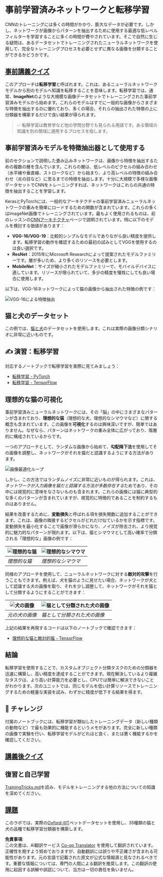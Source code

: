 <!--
CO_OP_TRANSLATOR_METADATA:
{
  "original_hash": "717775c4050ccbffbe0c961ad8bf7bf7",
  "translation_date": "2025-08-24T21:11:26+00:00",
  "source_file": "lessons/4-ComputerVision/08-TransferLearning/README.md",
  "language_code": "ja"
}
-->
# 事前学習済みネットワークと転移学習

CNNのトレーニングには多くの時間がかかり、膨大なデータが必要です。しかし、ネットワークが画像からパターンを抽出するために使用する最適な低レベルフィルターを学習することに多くの時間が費やされています。そこで自然に生じる疑問は、あるデータセットでトレーニングされたニューラルネットワークを使用して、完全なトレーニングプロセスを必要とせずに異なる画像を分類することができるかどうかです。

## [事前講義クイズ](https://ff-quizzes.netlify.app/en/ai/quiz/15)

このアプローチは**転移学習**と呼ばれます。これは、あるニューラルネットワークモデルから別のモデルへ知識を転移することを意味します。転移学習では、通常、**ImageNet**のような大規模な画像データセットでトレーニングされた事前学習済みモデルから始めます。これらのモデルはすでに一般的な画像からさまざまな特徴を抽出するのに優れており、多くの場合、それらの抽出された特徴の上に分類器を構築するだけで良い結果が得られます。

> ✅ 転移学習は教育学など他の学問分野でも見られる用語です。ある領域の知識を別の領域に適用するプロセスを指します。

## 事前学習済みモデルを特徴抽出器として使用する

前のセクションで説明した畳み込みネットワークは、画像から特徴を抽出するための複数の層を含んでいます。これらの層は、低レベルのピクセルの組み合わせ（水平線や垂直線、ストロークなど）から始まり、より高レベルの特徴の組み合わせ（炎の目など）に至るまでの特徴を抽出します。十分に大規模で多様な画像データセットでCNNをトレーニングすれば、ネットワークはこれらの共通の特徴を抽出することを学習します。

KerasとPyTorchには、一般的なアーキテクチャの事前学習済みニューラルネットワークの重みを簡単にロードするための関数が含まれています。これらの多くはImageNet画像でトレーニングされています。最もよく使用されるものは、前のレッスンの[CNNアーキテクチャ](../07-ConvNets/CNN_Architectures.md)ページで説明されています。特に以下のモデルを検討する価値があります：

* **VGG-16/VGG-19**：比較的シンプルなモデルでありながら良い精度を提供します。転移学習の動作を確認するための最初の試みとしてVGGを使用するのは良い選択です。
* **ResNet**：2015年にMicrosoft Researchによって提案されたモデルファミリーです。層が多いため、より多くのリソースを必要とします。
* **MobileNet**：サイズが縮小されたモデルファミリーで、モバイルデバイスに適しています。リソースが限られていて、多少の精度を犠牲にしても良い場合に使用します。

以下は、VGG-16ネットワークによって猫の画像から抽出された特徴の例です：

![VGG-16による特徴抽出](../../../../../translated_images/features.6291f9c7ba3a0b951af88fc9864632b9115365410765680680d30c927dd67354.ja.png)

## 猫と犬のデータセット

この例では、[猫と犬](https://www.microsoft.com/download/details.aspx?id=54765&WT.mc_id=academic-77998-cacaste)のデータセットを使用します。これは実際の画像分類シナリオに非常に近いものです。

## ✍️ 演習：転移学習

対応するノートブックで転移学習を実際に見てみましょう：

* [転移学習 - PyTorch](../../../../../lessons/4-ComputerVision/08-TransferLearning/TransferLearningPyTorch.ipynb)
* [転移学習 - TensorFlow](../../../../../lessons/4-ComputerVision/08-TransferLearning/TransferLearningTF.ipynb)

## 理想的な猫の可視化

事前学習済みニューラルネットワークには、その「脳」の中にさまざまなパターンが含まれており、**理想的な猫**（理想的な犬、理想的なシマウマなど）に関する概念も含まれています。この画像を**可視化**するのは興味深いですが、簡単ではありません。なぜなら、パターンはネットワークの重み全体に広がっており、階層的に構成されているからです。

一つのアプローチとして、ランダムな画像から始めて、**勾配降下法**を使用してその画像を調整し、ネットワークがそれを猫だと認識するようにする方法があります。

![画像最適化ループ](../../../../../translated_images/ideal-cat-loop.999fbb8ff306e044f997032f4eef9152b453e6a990e449bbfb107de2493cc37e.ja.png)

しかし、この方法ではランダムノイズに非常に近いものが得られます。これは、*ネットワークが入力画像を猫だと認識する方法が多数存在する*ためであり、その中には視覚的に意味をなさないものも含まれます。これらの画像には猫に典型的な多くのパターンが含まれていますが、視覚的に特徴的であることを制約するものはありません。

結果を改善するために、**変動損失**と呼ばれる項を損失関数に追加することができます。これは、画像の隣接するピクセルがどれだけ似ているかを示す指標です。変動損失を最小化することで画像が滑らかになり、ノイズが除去され、より視覚的に魅力的なパターンが現れます。以下は、猫とシマウマとして高い確率で分類される「理想的な」画像の例です：

![理想的な猫](../../../../../translated_images/ideal-cat.203dd4597643d6b0bd73038b87f9c0464322725e3a06ab145d25d4a861c70592.ja.png) | ![理想的なシマウマ](../../../../../translated_images/ideal-zebra.7f70e8b54ee15a7a314000bb5df38a6cfe086ea04d60df4d3ef313d046b98a2b.ja.png)
-----|-----
 *理想的な猫* | *理想的なシマウマ*

同様のアプローチを使用して、ニューラルネットワークに対する**敵対的攻撃**を行うこともできます。例えば、犬を猫のように見せたい場合、ネットワークが犬として認識する犬の画像を取り、それを少し調整して、ネットワークがそれを猫として分類するようにすることができます：

![犬の画像](../../../../../translated_images/original-dog.8f68a67d2fe0911f33041c0f7fce8aa4ea919f9d3917ec4b468298522aeb6356.ja.png) | ![猫として分類された犬の画像](../../../../../translated_images/adversarial-dog.d9fc7773b0142b89752539bfbf884118de845b3851c5162146ea0b8809fc820f.ja.png)
-----|-----
*元の犬の画像* | *猫として分類された犬の画像*

上記の結果を再現するコードは以下のノートブックで確認できます：

* [理想的な猫と敵対的猫 - TensorFlow](../../../../../lessons/4-ComputerVision/08-TransferLearning/AdversarialCat_TF.ipynb)

## 結論

転移学習を使用することで、カスタムオブジェクト分類タスクのための分類器を迅速に構築し、高い精度を達成することができます。現在解決しているより複雑なタスクは、より高い計算能力を必要とし、CPUでは簡単に解決できないことがわかります。次のユニットでは、同じモデルを低い計算リソースでトレーニングするための軽量な実装を試み、わずかに精度が低下する結果を得ます。

## 🚀 チャレンジ

付属のノートブックには、転移学習が類似したトレーニングデータ（新しい種類の動物など）で最も効果的に機能するというメモがあります。完全に新しい種類の画像で実験を行い、転移学習モデルがどれほど良く、または悪く機能するかを確認してください。

## [講義後クイズ](https://ff-quizzes.netlify.app/en/ai/quiz/16)

## 復習と自己学習

[TrainingTricks.md](TrainingTricks.md)を読み、モデルをトレーニングする他の方法についての知識を深めてください。

## [課題](lab/README.md)

このラボでは、実際の[Oxford-IIIT](https://www.robots.ox.ac.uk/~vgg/data/pets/)ペットデータセットを使用し、35種類の猫と犬の品種で転移学習分類器を構築します。

**免責事項**:  
この文書は、AI翻訳サービス [Co-op Translator](https://github.com/Azure/co-op-translator) を使用して翻訳されています。正確性を期すよう努めておりますが、自動翻訳には誤りや不正確さが含まれる可能性があります。元の言語で記載された原文が公式な情報源と見なされるべきです。重要な情報については、専門の人間による翻訳を推奨します。この翻訳の使用に起因する誤解や誤認について、当方は一切の責任を負いません。